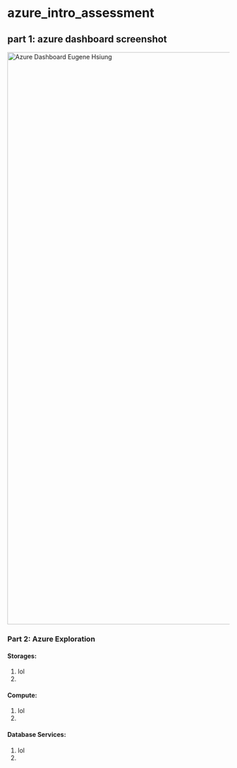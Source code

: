 # azure_intro_assessment

## part 1: azure dashboard screenshot
<img width="1297" alt="Azure Dashboard Eugene Hsiung" src="https://github.com/EugeneHsiung/azure_intro_assessment/assets/141866888/75052b6e-42a3-41ec-af13-bfb5a00e6228">


### Part 2: Azure Exploration

#### Storages: 

1. lol
2. 

#### Compute:

1. lol
2. 

#### Database Services: 

1. lol
2. 
